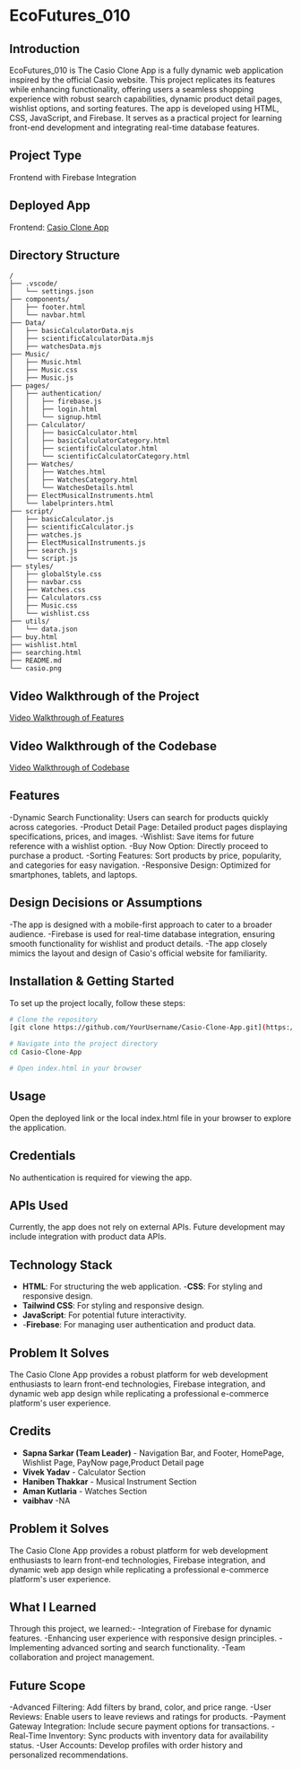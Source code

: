 # EcoFutures_010

## Introduction
EcoFutures_010 is The Casio Clone App is a fully dynamic web application inspired by the official Casio website. This project replicates its features while enhancing functionality, offering users a seamless shopping experience with robust search capabilities, dynamic product detail pages, wishlist options, and sorting features. The app is developed using HTML, CSS, JavaScript, and Firebase. It serves as a practical project for learning front-end development and integrating real-time database features.

## Project Type
Frontend with Firebase Integration

## Deployed App
Frontend: [Casio Clone App](https://casioclone.netlify.app)

## Directory Structure
```
/
├── .vscode/
│   └── settings.json
├── components/
│   ├── footer.html
│   └── navbar.html
├── Data/
│   ├── basicCalculatorData.mjs
│   ├── scientificCalculatorData.mjs
│   ├── watchesData.mjs
├── Music/
│   ├── Music.html
│   ├── Music.css
│   ├── Music.js
├── pages/
│   ├── authentication/
│   │   ├── firebase.js
│   │   ├── login.html
│   │   └── signup.html
│   ├── Calculator/
│   │   ├── basicCalculator.html
│   │   ├── basicCalculatorCategory.html
│   │   ├── scientificCalculator.html
│   │   └── scientificCalculatorCategory.html
│   ├── Watches/
│   │   ├── Watches.html
│   │   ├── WatchesCategory.html
│   │   └── WatchesDetails.html
│   ├── ElectMusicalInstruments.html
│   └── labelprinters.html
├── script/
│   ├── basicCalculator.js
│   ├── scientificCalculator.js
│   ├── watches.js
│   ├── ElectMusicalInstruments.js
│   ├── search.js
│   └── script.js
├── styles/
│   ├── globalStyle.css
│   ├── navbar.css
│   ├── Watches.css
│   ├── Calculators.css
│   ├── Music.css
│   └── wishlist.css
├── utils/
│   └── data.json
├── buy.html
├── wishlist.html
├── searching.html
├── README.md
└── casio.png
```


## Video Walkthrough of the Project
[Video Walkthrough of Features](https://youtu.be/QIB7459Lb2Y?si=34Tm1PrQg1rFDSSs)

## Video Walkthrough of the Codebase
[Video Walkthrough of Codebase](https://youtu.be/QIB7459Lb2Y?si=34Tm1PrQg1rFDSSs) 

## Features
-Dynamic Search Functionality: Users can search for products quickly across categories.
-Product Detail Page: Detailed product pages displaying specifications, prices, and images.
-Wishlist: Save items for future reference with a wishlist option.
-Buy Now Option: Directly proceed to purchase a product.
-Sorting Features: Sort products by price, popularity, and categories for easy navigation.
-Responsive Design: Optimized for smartphones, tablets, and laptops.

## Design Decisions or Assumptions
-The app is designed with a mobile-first approach to cater to a broader audience.
-Firebase is used for real-time database integration, ensuring smooth functionality for wishlist and product details.
-The app closely mimics the layout and design of Casio's official website for familiarity.

## Installation & Getting Started
To set up the project locally, follow these steps:

```bash
# Clone the repository
[git clone https://github.com/YourUsername/Casio-Clone-App.git](https://github.com/sapna008/EcoFutures_010.git)

# Navigate into the project directory
cd Casio-Clone-App

# Open index.html in your browser

```

## Usage
Open the deployed link or the local index.html file in your browser to explore the application.

## Credentials
No authentication is required for viewing the app.

## APIs Used
Currently, the app does not rely on external APIs. Future development may include integration with product data APIs.

## Technology Stack
- **HTML**: For structuring the web application.
-**CSS**: For styling and responsive design.
- **Tailwind CSS**: For styling and responsive design.
- **JavaScript**: For potential future interactivity.
- -**Firebase**: For managing user authentication and product data.

## Problem It Solves
The Casio Clone App provides a robust platform for web development enthusiasts to learn front-end technologies, Firebase integration, and dynamic web app design while replicating a professional e-commerce platform's user experience.

## Credits
- **Sapna Sarkar (Team Leader)** - Navigation Bar, and Footer, HomePage, Wishlist Page, PayNow page,Product Detail page
- **Vivek Yadav** - Calculator Section
- **Haniben Thakkar** - Musical Instrument Section
- **Aman Kutlaria** - Watches Section
- **vaibhav** -NA

## Problem it Solves
The Casio Clone App provides a robust platform for web development enthusiasts to learn front-end technologies, Firebase integration, and dynamic web app design while replicating a professional e-commerce platform's user experience.

## What I Learned
Through this project, we learned:-
-Integration of Firebase for dynamic features.
-Enhancing user experience with responsive design principles.
-Implementing advanced sorting and search functionality.
-Team collaboration and project management.

## Future Scope
-Advanced Filtering: Add filters by brand, color, and price range.
-User Reviews: Enable users to leave reviews and ratings for products.
-Payment Gateway Integration: Include secure payment options for transactions.
-Real-Time Inventory: Sync products with inventory data for availability status.
-User Accounts: Develop profiles with order history and personalized recommendations.


